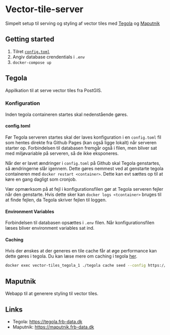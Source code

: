 # Vector-tile-server
Simpelt setup til serving og styling af vector tiles med [Tegola](https://tegola.io/) og [Maputnik](https://maputnik.github.io/)

## Getting started
1. Tilret [`config.toml`](https://github.com/frederiksberg/frederiksberg.github.io/blob/master/tegola/config.toml)
2. Angiv database crendentials i `.env`
3. `docker-compose up`

## Tegola
Appilkation til at serve vector tiles fra PostGIS.

### Konfiguration
Inden tegola containeren startes skal nedenstående gøres.

#### config.toml
Før Tegola serveren startes skal der laves konfiguration i en `config.toml` fil som hentes direkte fra Github Pages (kan også ligge lokalt) når serveren starter op. Forbindelsen til databasen fremgår også i filen, men bliver sat med miljøvariable på serveren, så de ikke eksponeres. 

Når der er lavet ændringer i `config.toml` på Github skal Tegola genstartes, så ændringerne slår igennem. Dette gøres nemmest ved at genstarte tegola containeren med `docker restart <container>`. Dette kan evt sættes op til at køre en gang dagligt som cronjob.

Vær opmærksom på at fejl i konfigurationsfilen gør at Tegola serveren fejler når den genstarte. Hvis dette sker kan `docker logs <tcontainer>` bruges til at finde fejlen, da Tegola skriver fejlen til loggen. 

#### Environment Variables
Forbindelsen til databasen opsættes i `.env` filen. Når konfigurationsfilen læses bliver environment variables sat ind.

#### Caching
Hvis der ønskes at der generes en tile cache får at øge performance kan dette gøres i tegola. Du kan læse mere om caching i tegola [her](https://tegola.io/documentation/cache-seeding-and-purging/#seed1).

```bash
docker exec vector-tiles_tegola_1 ./tegola cache seed --config https://frederiksberg.github.io/tegola/config.toml --bounds "12.485782,55.664938,12.557257,55.697899" --max-zoom 17 --min-zoom 14 --overwrite --concurrency 4
```

## Maputnik
Webapp til at generere styling til vector tiles.

## Links
* Tegola: https://tegola.frb-data.dk
* Maputnik: https://maputnik.frb-data.dk

